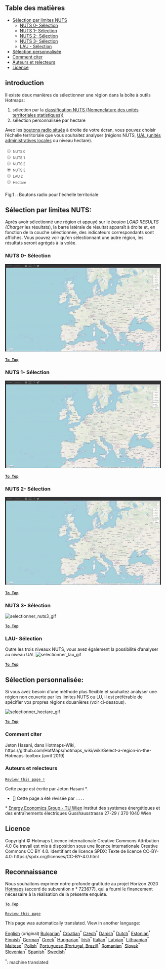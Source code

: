 <h2> Table des matières </h2><ul><li> <a href="#Selection-by-NUTS-boundaries">Sélection par limites NUTS</a> <ul><li> <a href="#NUTS-0--Selection">NUTS 0- Sélection</a> </li><li> <a href="#NUTS-1--Selection">NUTS 1- Sélection</a> </li><li> <a href="#NUTS-2--Selection">NUTS 2- Sélection</a> </li><li> <a href="#NUTS-3--Selection">NUTS 3- Sélection</a> </li><li> <a href="#LAU--Selection">LAU - Sélection</a> </li></ul></li><li> <a href="#Custom-Selection">Sélection personnalisée</a> </li><li> <a href="#How-to-cite">Comment citer</a> </li><li> <a href="#Authors-and-reviewers">Auteurs et relecteurs</a> </li><li> <a href="#License">Licence</a> </li></ul><h2> introduction </h2><p> Il existe deux manières de sélectionner une région dans la boîte à outils Hotmaps: </p><ol><li> sélection par la <a href="https://ec.europa.eu/eurostat/web/nuts/background">classification NUTS (Nomenclature des unités territoriales statistiques))</a> </li><li> sélection personnalisée par hectare </li></ol><p> Avec les <a href="#Fig1">boutons radio situés</a> à droite de votre écran, vous pouvez choisir l’échelle territoriale que vous souhaitez analyser (régions NUTS, <a href="https://ec.europa.eu/eurostat/web/nuts/local-administrative-units">UAL (unités administratives locales</a> ou niveau hectare). </p><p> <a name="Fig1"><img alt="radio_buttons_png" src="https://github.com/HotMaps/hotmaps_wiki/blob/master/Images/general_tool_functionalities_and_structure/radio_buttons.png"/></a> </p><p> Fig.1 .: Boutons radio pour l&#39;échelle territoriale </p><h2> Sélection par limites NUTS: </h2><p> Après avoir sélectionné une région et appuyé sur le <em>bouton LOAD RESULTS (Charger</em> les résultats), la barre latérale de résultat apparaît à droite et, en fonction de la couche sélectionnée, des indicateurs correspondants sont affichés. Vous pouvez voir qu&#39;en sélectionnant une autre région, les résultats seront agrégés à la volée. </p><h3> NUTS 0- Sélection </h3><p><img alt="selectionner_nuts0_gif" src="https://github.com/HotMaps/hotmaps_wiki/blob/master/Images/general_tool_functionalities_and_structure/selecting_nuts0.gif"/></p><p><ins> <code><strong><a href="#table-of-contents">To Top</a></strong></code> </ins> </p><h3> NUTS 1- Sélection </h3><p><img alt="selectionner_nuts1_gif" src="https://github.com/HotMaps/hotmaps_wiki/blob/master/Images/general_tool_functionalities_and_structure/selecting_nuts1.gif"/></p><p><ins> <code><strong><a href="#table-of-contents">To Top</a></strong></code> </ins> </p><h3> NUTS 2- Sélection </h3><p><img alt="selectionner_nuts2_gif" src="https://github.com/HotMaps/hotmaps_wiki/blob/master/Images/general_tool_functionalities_and_structure/selecting_nuts2.gif"/></p><p><ins> <code><strong><a href="#table-of-contents">To Top</a></strong></code> </ins> </p><h3> NUTS 3- Sélection </h3><p><img alt="selectionner_nuts3_gif" src="https://github.com/HotMaps/hotmaps_wiki/blob/master/Images/general_tool_functionalities_and_structure/selecting_nuts3.gif"/></p><p><ins> <code><strong><a href="#table-of-contents">To Top</a></strong></code> </ins> </p><h3> LAU- Sélection </h3><p> Outre les trois niveaux NUTS, vous avez également la possibilité d’analyser au niveau UAL <img alt="selectionner_lau_gif" src="https://github.com/HotMaps/hotmaps_wiki/blob/master/Images/general_tool_functionalities_and_structure/selecting_lau.gif"/></p><p><ins> <code><strong><a href="#table-of-contents">To Top</a></strong></code> </ins> </p><h2> Sélection personnalisée: </h2><p> Si vous avez besoin d&#39;une méthode plus flexible et souhaitez analyser une région non couverte par les limites NUTS ou LU, il est préférable de spécifier vos propres régions douanières (voir ci-dessous). </p><p><img alt="selectionner_hectare_gif" src="https://github.com/HotMaps/hotmaps_wiki/blob/master/Images/general_tool_functionalities_and_structure/selecting_hectare.gif"/></p><p><ins> <code><strong><a href="#table-of-contents">To Top</a></strong></code> </ins> </p><h3> Comment citer </h3><p> Jeton Hasani, dans Hotmaps-Wiki, https://github.com/HotMaps/hotmaps_wiki/wiki/Select-a-region-in-the-Hotmaps-toolbox (avril 2019) </p><h3> Auteurs et relecteurs </h3><p> <code><a href="https://github.com/HotMaps/hotmaps_wiki/wiki/How-to-select-a-region-in-the-Hotmaps-toolbox/_edit">Review this page !</a></code> </p> <p> Cette page est écrite par Jeton Hasani *. </p><ul><li> [] Cette page a été révisée par <code>....</code> </li></ul><p> * <a href="https://eeg.tuwien.ac.at/">Energy Economics Group - TU Wien</a> Institut des systèmes énergétiques et des entraînements électriques Gusshausstrasse 27-29 / 370 1040 Wien </p><h2> Licence </h2><p> Copyright © Hotmaps Licence internationale Creative Commons Attribution 4.0 Ce travail est mis à disposition sous une licence internationale Creative Commons CC BY 4.0. Identifiant de licence SPDX: Texte de licence CC-BY-4.0: https://spdx.org/licenses/CC-BY-4.0.html </p><h2> Reconnaissance </h2><p> Nous souhaitons exprimer notre profonde gratitude au projet Horizon 2020 <a href="https://www.hotmaps-project.eu">Hotmaps</a> (accord de subvention n ° 723677), qui a fourni le financement nécessaire à la réalisation de la présente enquête. </p><p><ins> <code><strong><a href="#table-of-contents">To Top</a></strong></code> </ins> </p><p> <code><a href="https://github.com/HotMaps/hotmaps_wiki/wiki/How-to-select-a-region-in-the-Hotmaps-toolbox/_edit">Review this page</a></code> </p>

This page was automatically translated. View in another language:

[English](en-Select-a-region-in-the-Hotmaps-toolbox) (original) [Bulgarian](bg-Select-a-region-in-the-Hotmaps-toolbox)<sup>\*</sup> [Croatian](hr-Select-a-region-in-the-Hotmaps-toolbox)<sup>\*</sup> [Czech](cs-Select-a-region-in-the-Hotmaps-toolbox)<sup>\*</sup> [Danish](da-Select-a-region-in-the-Hotmaps-toolbox)<sup>\*</sup> [Dutch](nl-Select-a-region-in-the-Hotmaps-toolbox)<sup>\*</sup> [Estonian](et-Select-a-region-in-the-Hotmaps-toolbox)<sup>\*</sup> [Finnish](fi-Select-a-region-in-the-Hotmaps-toolbox)<sup>\*</sup>  [German](de-Select-a-region-in-the-Hotmaps-toolbox)<sup>\*</sup> [Greek](el-Select-a-region-in-the-Hotmaps-toolbox)<sup>\*</sup> [Hungarian](hu-Select-a-region-in-the-Hotmaps-toolbox)<sup>\*</sup> [Irish](ga-Select-a-region-in-the-Hotmaps-toolbox)<sup>\*</sup> [Italian](it-Select-a-region-in-the-Hotmaps-toolbox)<sup>\*</sup> [Latvian](lv-Select-a-region-in-the-Hotmaps-toolbox)<sup>\*</sup> [Lithuanian](lt-Select-a-region-in-the-Hotmaps-toolbox)<sup>\*</sup> [Maltese](mt-Select-a-region-in-the-Hotmaps-toolbox)<sup>\*</sup> [Polish](pl-Select-a-region-in-the-Hotmaps-toolbox)<sup>\*</sup> [Portuguese (Portugal, Brazil)](pt-Select-a-region-in-the-Hotmaps-toolbox)<sup>\*</sup> [Romanian](ro-Select-a-region-in-the-Hotmaps-toolbox)<sup>\*</sup> [Slovak](sk-Select-a-region-in-the-Hotmaps-toolbox)<sup>\*</sup> [Slovenian](sl-Select-a-region-in-the-Hotmaps-toolbox)<sup>\*</sup> [Spanish](es-Select-a-region-in-the-Hotmaps-toolbox)<sup>\*</sup> [Swedish](sv-Select-a-region-in-the-Hotmaps-toolbox)<sup>\*</sup> 

<sup>\*</sup>: machine translated
